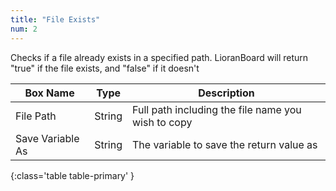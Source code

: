 ```yaml
---
title: "File Exists"
num: 2
---
```


Checks if a file already exists in a specified path. LioranBoard will return "true" if the file exists, and "false" if it doesn't

| Box Name | Type | Description | 
|-------|--------|--------
|File Path|String|Full path including the file name you wish to copy|
|Save Variable As|String|The variable to save the return value as
{:class='table table-primary' }








